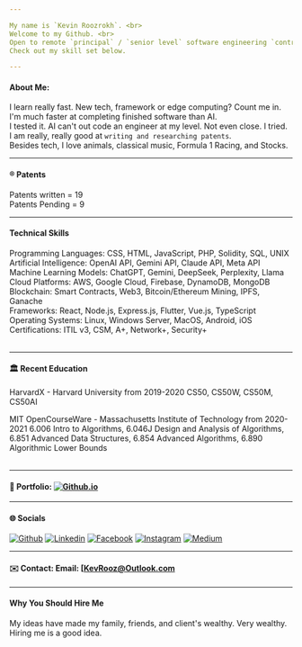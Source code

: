 ```yaml
---

My name is `Kevin Roozrokh`. <br>
Welcome to my Github. <br>
Open to remote `principal` / `senior level` software engineering `contract work`. 
Check out my skill set below. 

---
```


#### About Me:
I learn really fast. New tech, framework or edge computing? Count me in. <br>
I'm much faster at completing finished software than AI. <br>
I tested it. AI can't out code an engineer at my level. Not even close. I tried. <br>
I am really, really good at `writing and researching patents`. <br>
Besides tech, I love animals, classical music, Formula 1 Racing, and Stocks.

---
#### ®️ Patents

Patents written = 19 <br>
Patents Pending = 9 <br>

---

#### Technical Skills
Programming Languages: CSS, HTML, JavaScript, PHP, Solidity, SQL, UNIX <br>
Artificial Intelligence: OpenAI API, Gemini API, Claude API, Meta API <br>
Machine Learning Models: ChatGPT, Gemini, DeepSeek, Perplexity, Llama <br>
Cloud Platforms: AWS, Google Cloud, Firebase, DynamoDB, MongoDB <br>
Blockchain: Smart Contracts, Web3, Bitcoin/Ethereum Mining, IPFS, Ganache <br>
Frameworks: React, Node.js, Express.js, Flutter, Vue.js, TypeScript <br>
Operating Systems: Linux, Windows Server, MacOS, Android, iOS <br>
Certifications: ITIL v3, CSM, A+, Network+, Security+ <br><br>

---

#### 🏛️ Recent Education <br>

HarvardX - Harvard University from 2019-2020
CS50, CS50W, CS50M, CS50AI

MIT OpenCourseWare - Massachusetts Institute of Technology from 2020-2021
6.006 Intro to Algorithms, 6.046J Design and Analysis of Algorithms, 6.851 Advanced Data Structures, 6.854 Advanced Algorithms, 6.890 Algorithmic Lower Bounds <br><br>

---
#### 📒 Portfolio: [![Github.io](https://img.shields.io/badge/-Github.io-black?style=flat-square&logo=Github&logoColor=white)](https://kevinroozrokh.github.io/)

---

#### 🌐 Socials 

[![Github](https://img.shields.io/badge/-Github-gray?style=flat-square&logo=Github&logoColor=white)](https://github.com/KevinRoozrokh)
[![Linkedin](https://img.shields.io/badge/-LinkedIn-darkblue?style=flat-square&logo=Linkedin&logoColor=white)](https://www.linkedin.com/in/kevin-roozrokh/)
[![Facebook](https://img.shields.io/badge/-Facebook-blue?style=flat-square&logo=Facebook&logoColor=white)](https://www.facebook.com/kevinkayvan/)
[![Instagram](https://img.shields.io/badge/-Instagram-red?style=flat-square&logo=Instagram&logoColor=white)](https://www.instagram.com/donkayvan/)
[![Medium](https://img.shields.io/badge/-Medium-white?style=flat-square&logo=Medium&logoColor=black)](https://medium.com/@kroozrokh)

---
#### ✉️ Contact: Email: [KevRooz@Outlook.com

----
#### Why You Should Hire Me
My ideas have made my family, friends, and client's wealthy. Very wealthy. Hiring me is a good idea. <br>

<!--
**KevinRoozrokh/KevinRoozrokh** is a ✨ _special_ ✨ repository because its `README.md` (this file) appears on your GitHub profile.

Here are some ideas to get you started:

- 🔭 I’m currently working on ...
- 🌱 I’m currently learning ...
- 👯 I’m looking to collaborate on ...
- 🤔 I’m looking for help with ...
- 💬 Ask me about ...
- 📫 How to reach me: ...
- 😄 Pronouns: ...
- ⚡ Fun fact: ...
-->
